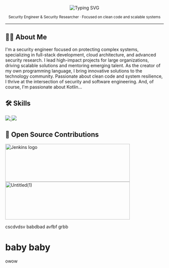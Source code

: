 <!-- Minimalist GitHub README -->

<p align="center">
  <img src="https://readme-typing-svg.herokuapp.com?font=Fira+Code&size=24&pause=1000&color=FFFFFF&center=true&vCenter=true&width=435&lines=Hi+there,+I'm+Richard;Security+Engineer;Welcome+to+my+GitHub!" alt="Typing SVG" />
</p>

<p align="center">
  <sub>Security Engineer & Security Researcher · Focused on clean code and scalable systems </sub>
</p>

---

## 🕵️‍♂️ About Me
I'm a security engineer focused on protecting complex systems, specializing in full-stack development, cloud architecture, and advanced security research. I lead high-impact projects for large organizations, driving scalable solutions and mentoring emerging talent. As the creator of my own programming language, I bring innovative solutions to the technology community. Passionate about clean code and system resilience, I thrive at the intersection of security and software engineering. And, of course, I'm passionate about Kotlin...

## 🛠️ Skills 
  <a href="https://skillicons.dev">
    <img src="https://skillicons.dev/icons?i=kotlin,ts,go,py,azure,aws,docker,kubernetes,jenkins,nodejs,postgresql" />
    <img src="https://skillicons.dev/icons?i=react,terraform,tailwind,linux,vite,redhat,bun,bash,flask,supabase,postman" />
  </a>

## 🤝 Open Source Contributions

<img width="396" height="120" src="https://www.jenkins.io/images/jenkins-logo-title-dark.svg" alt="Jenkins logo"> <img width="396" height="120" alt="Untitled(1)" src="https://github.com/user-attachments/assets/c224284c-fa59-491f-8121-114510bf5311" />

<!--
<img width="396" height="120" alt="image" src="https://github.com/user-attachments/assets/faf50e49-5be0-4436-946b-70398703163c" /> <img width="396" height="150" alt="aws(1)" src="https://github.com/user-attachments/assets/7d009f39-8a2c-4aab-a97f-b3e2dbf5d569" />
-->
cscdvdsv
babdbad
avfbf
grbb 

# baby baby
owow
